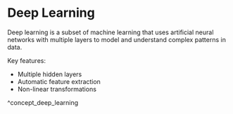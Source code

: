 # Deep Learning

Deep learning is a subset of machine learning that uses artificial neural networks with multiple layers to model and understand complex patterns in data.

Key features:
- Multiple hidden layers
- Automatic feature extraction
- Non-linear transformations

<!-- aclarai:id=concept_deep_learning ver=1 -->
^concept_deep_learning